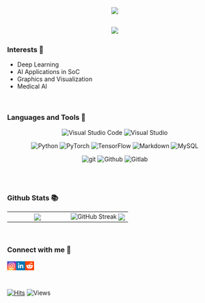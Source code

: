 <h1 align="center">
  <img src="https://slackmojis.com/emojis/20940-wave/download" width="60"/>
</h1>

<h3 align="center">
<img src="https://readme-typing-svg.demolab.com/?lines=Hey%2C+I'm+Dayoung.;AI+Researcher.&font=Fira%20Code&center=true&color=e0c8d0&width=380&height=50&duration=4000&pause=1000">
</h3>



<!-- Interests -->
<h3 align="left">Interests 💬</h3>

- Deep Learning
- AI Applications in SoC
- Graphics and Visualization
- Medical AI

<br>


<!-- Language and Tools -->

<h3 align="left">Languages and Tools 🔧</h3>
<p  align="center">
<img  alt="Visual Studio Code"  src="https://img.shields.io/badge/Visual Studio Code-0078d7.svg?style=for-the-badge&logo=visual-studio-code&logoColor=white"/>
<img  alt="Visual Studio"  src="https://img.shields.io/badge/Visual Studio-5C2D91.svg?style=for-the-badge&logo=visual-studio&logoColor=white"/>
</p>
<p  align="center">
<img  alt="Python"  src="https://img.shields.io/badge/python-%2314354C.svg?style=for-the-badge&logo=python&logoColor=white"/>
<img  alt="PyTorch"  src="https://img.shields.io/badge/PyTorch-%23FF6F00.svg?style=for-the-badge&logo=PyTorch&logoColor=white" />
<img  alt="TensorFlow"  src="https://img.shields.io/badge/Tensorflow-%23FF6F00.svg?style=for-the-badge&logo=TensorFlow&logoColor=white" />
<img  alt="Markdown"  src="https://img.shields.io/badge/markdown-%23000000.svg?style=for-the-badge&logo=markdown&logoColor=white"/>
<img  alt="MySQL"  src="https://img.shields.io/badge/mysql-%2300f.svg?style=for-the-badge&logo=mysql&logoColor=white"/>
<!-- <img  alt="CSS3"  src="https://img.shields.io/badge/css3-%231572B6.svg?style=for-the-badge&logo=css3&logoColor=white"/> -->
<!-- <img  alt="JavaScript"  src="https://img.shields.io/badge/javascript-%23323330.svg?style=for-the-badge&logo=javascript&logoColor=%23F7DF1E"/> -->
</p>
<p  align="center">
<img  alt="git"  src="https://img.shields.io/badge/GIT-%23E34F26.svg?style=for-the-badge&logo=git&logoColor=white"/>
<img  alt="Github"  src="https://img.shields.io/badge/github-%23000000.svg?style=for-the-badge&logo=github&logoColor=white"/>
<img  alt="Gitlab"  src="https://img.shields.io/badge/gitlab-%23181717.svg?style=for-the-badge&logo=gitlab&logoColor=white"/>
<!-- <img  alt="AWS"  src="https://img.shields.io/badge/AWS-%23FF9900.svg?style=for-the-badge&logo=amazon-aws&logoColor=white"/> -->
<!-- <img  alt="Docker"  src="https://img.shields.io/badge/docker-%230db7ed.svg?style=for-the-badge&logo=docker&logoColor=white"/> -->
<!-- <img  alt="Kubernetes"  src="https://img.shields.io/badge/kubernetes-%23326ce5.svg?style=for-the-badge&logo=kubernetes&logoColor=white"/> -->
<!-- <img  alt="Unreal Engine"  src="https://img.shields.io/badge/unreal engine-%23313131.svg?style=for-the-badge&logo=unrealengine&logoColor=white"/> -->
</p>

<br>
<!-- <br> -->






<!-- Learning Tools and Platforms -->


<!--
<h3 align="left">Learning Tools and Platforms 📚</h3>
<p  align="center">
<img  alt="Duolingo"  src="https://img.shields.io/badge/Duolingo-%234DC730.svg?style=for-the-badge&logo=Duolingo&logoColor=white"/>
<img  alt="FreeCodeCamp"  src="https://img.shields.io/badge/Freecodecamp-%23123.svg?&style=for-the-badge&logo=freecodecamp&logoColor=green"/>
<img  alt="HackerRank"  src="https://img.shields.io/badge/-Hacker rank-2EC866?style=for-the-badge&logo=HackerRank&logoColor=white"/>
<img  alt="XDA-Developers"  src="https://img.shields.io/badge/XDA--Developers-%23AC6E2F.svg?style=for-the-badge&logo=XDA-Developers&logoColor=white"/>
<img  alt="Quora"  src="https://img.shields.io/badge/Quora-%23B92B27.svg?style=for-the-badge&logo=Quora&logoColor=white"/>
<img  alt="Stack Overflow"  src="https://img.shields.io/badge/-Stack overflow-FE7A16?style=for-the-badge&logo=stack-overflow&logoColor=white"/>
<img  alt="Udacity"  src="https://img.shields.io/badge/Udacity-grey?style=for-the-badge&logo=udacity&logoColor=15B8E6"/>
<img  alt="Coursera"  src="https://img.shields.io/badge/Coursera-%230056D2.svg?style=for-the-badge&logo=Coursera&logoColor=white"/>
<img  alt="Codepen"  src="https://img.shields.io/badge/Codepen-000000?style=for-the-badge&logo=codepen&logoColor=white"/>
<img  alt="Codewars"  src="https://img.shields.io/badge/Codewars-B1361E?style=for-the-badge&logo=codewars&logoColor=grey"/>
<img  alt="Datacamp"  src="https://img.shields.io/badge/Datacamp-05192D?style=for-the-badge&logo=datacamp&logoColor=03E860"/>
<img  alt="Udemy"  src="https://img.shields.io/badge/Udemy-A435F0?style=for-the-badge&logo=Udemy&logoColor=white"/>
<img  alt="Skill Share"  src="https://img.shields.io/badge/Skill%20share-002333?style=for-the-badge&logo=skillshare&logoColor=00FF84"/>
</p>
-->

<br>
<!-- <br> -->






<!-- Github stats -->

<h3 align="left">Github Stats 📚</h3>

<table border="0">
<tr border="0">
<td width="50%" align="center">
<img align="center" src="https://github-readme-stats.vercel.app/api/top-langs/?username=rebedy&layout=donut-vertical&theme=shadow_green&hide_border=true&no-bg=true&no-frame=true&show_icons=true&langs_count=8"/>
</td>

<!-- material-palenight / nord / discord_old_blurpl -->

<td width="50%" align="center">
<img src="https://github-readme-streak-stats.herokuapp.com?user=rebedy&theme=shadow_green&hide_border=true&show_icons=true" alt="GitHub Streak" /></a>
<img align="center" src="https://github-readme-stats.vercel.app/api?username=rebedy&include_all_commits=true&rank_icon=github&theme=shadow_green&hide_border=true&no-bg=true&no-frame=true&show_icons=true" />
</td>
</tr>
</table>

<br>
<!-- <br> -->





<!-- Social Media Icons -->

<h3 align="left">Connect with me 🫶 </h3>
<!-- <img src="https://slackmojis.com/emojis/13924-blueblob_jump/download" width="20"></h3> -->

<a href="https://www.instagram.com/rebe.lee17/">
  <img align="left" alt="rebedy Instagram" width="21px" src="https://raw.githubusercontent.com/edent/SuperTinyIcons/099dc12b59179d07d534069bc8551718f786d91a/images/svg/instagram.svg" />
</a>
<a href="https://www.linkedin.com/in/dyanlee/">
  <img align="left" alt="rebedy Linkdin" width="21px" src="https://raw.githubusercontent.com/edent/SuperTinyIcons/099dc12b59179d07d534069bc8551718f786d91a/images/svg/linkedin.svg" />
</a>
<a href="https://www.reddit.com/user/rebedy17">
  <img align="left" alt="rebedy Reddit" width="21px" src="https://raw.githubusercontent.com/edent/SuperTinyIcons/099dc12b59179d07d534069bc8551718f786d91a/images/svg/reddit.svg" />
</a>
<p align="center">
<!--<img alt="spotify" width="235px" src="https://spotify-github-profile.vercel.app/api/view?uid=315az42hka7jwtwpck3polrmtvwa&cover_image=false" /> -->
</p>

<br>
<br>
<br>



[![Hits](https://hits.seeyoufarm.com/api/count/incr/badge.svg?url=https%3A%2F%2Fgithub.com%2Frebedy%2Frebedy&count_bg=%23194400&title_bg=%23555555&icon=&icon_color=%23E7E7E7&title=HITS&edge_flat=false)](https://hits.seeyoufarm.com)
![Views](https://komarev.com/ghpvc/?username=your-github-username&color=194400&style=flat&label=VIEWS&abbreviated=true)

<!--
**rebedy/rebedy** is a ✨ _special_ ✨ repository because its `README.md` (this file) appears on your GitHub profile.

Here are some ideas to get you started:

- 🔭 I’m currently working on ...
- 🌱 I’m currently learning ...
- 👯 I’m looking to collaborate on ...
- 🤔 I’m looking for help with ...
- 💬 Ask me about ...
- 📫 How to reach me: ...
- 😄 Pronouns: ...
- ⚡ Fun fact: ...
-->
